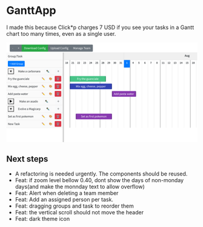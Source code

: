 # GanttApp

I made this because Click*p charges 7 USD if you see your tasks in a Gantt chart too many times, even as a single user.

![GanttApp Preview](assets/overview.png)


## Next steps
- A refactoring is needed urgently. The components should be reused.
- Feat: if zoom level bellow 0.40, dont show the days of non-monday days(and make the monnday text to allow overflow)
- Feat: Alert when deleting a team member
- Feat: Add an assigned person per task.
- Feat: dragging groups and task to reorder them 
- Feat: the vertical scroll should not move the header
- Feat: dark theme icon

